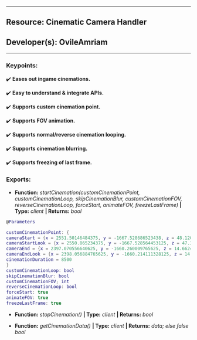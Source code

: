 ***
## Resource: Cinematic Camera Handler
## Developer(s): OvileAmriam
***

### Keypoints:
  :heavy_check_mark: **Eases out ingame cinemations.**

  :heavy_check_mark: **Easy to understand & integrate APIs.**

  :heavy_check_mark: **Supports custom cinemation point.**

  :heavy_check_mark: **Supports FOV animation.**

  :heavy_check_mark: **Supports normal/reverse cinemation looping.**

  :heavy_check_mark: **Supports cinemation blurring.**

  :heavy_check_mark: **Supports freezing of last frame.**

### Exports:
  - **Function:** _startCinemation(customCinemationPoint, customCinemationLoop, skipCinemationBlur, customCinemationFOV, reverseCinemationLoop, forceStart, animateFOV, freezeLastFrame)_ **| Type:** _client_ **| Returns:** _bool_
  ```lua
@Parameters

customCinemationPoint: {
  cameraStart = {x = 2551.50146484375, y = -1667.528686523438, z = 48.12009811401367},
  cameraStartLook = {x = 2550.865234375, y = -1667.528564453125, z = 47.34856414794922},
  cameraEnd = {x = 2397.070556640625, y = -1660.260009765625, z = 14.6624002456665},
  cameraEndLook = {x = 2398.056884765625, y = -1660.214111328125, z = 14.50369930267334},
  cinemationDuration = 8500
}
customCinemationLoop: bool
skipCinemationBlur: bool
customCinemationFOV; int
reverseCinemationLoop: bool
forceStart: true
animateFOV: true
freezeLastFrame: true
```

  - **Function:** _stopCinemation()_ **| Type:** _client_ **| Returns:** _bool_
  
  - **Function:** _getCinemationData()_ **| Type:** _client_ **| Returns:** _data; else false bool_
